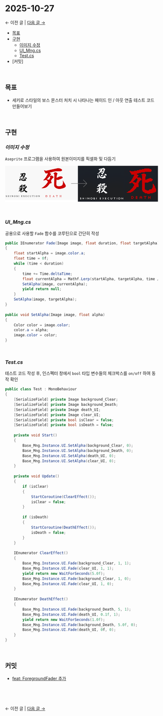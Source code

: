 # 2025-10-27

← 이전 글 | [다음 글 →](2025-10-28.md)

- [목표](#목표)
- [구현](#구현)
    - [이미지 수정](#이미지-수정)
    - [UI_Mng.cs](#ui_mngcs)
    - [Test.cs](#testcs)
- [커밋]

<br>

## 목표

- 세키로 스타일의 보스 몬스터 처치 시 나타나는 페이드 인 / 아웃 연출 테스트 코드 만들어보기

<br>






## 구현

### _이미지 수정_

`Aseprite` 프로그램을 사용하여 원본이미지를 픽셀화 및 다듬기

![origin_to_pixel](Images/origin_to_pixel.png)

<br>



### _UI_Mng.cs_

공용으로 사용할 `Fade` 함수를 코루틴으로 간단히 작성

```csharp
public IEnumerator Fade(Image image, float duration, float targetAlpha)
{
    float startAlpha = image.color.a;
    float time = 0f;
    while (time < duration)
    {
        time += Time.deltaTime;
        float currentAlpha = Mathf.Lerp(startAlpha, targetAlpha, time / duration);
        SetAlpha(image, currentAlpha);
        yield return null;
    }
    SetAlpha(image, targetAlpha);
}

public void SetAlpha(Image image, float alpha)
{
    Color color = image.color;
    color.a = alpha;
    image.color = color;
}
```

<br>


### _Test.cs_
테스트 코드 작성 후, 인스펙터 창에서 `bool` 타입 변수들의 체크박스를 `on/off` 하여 동작 확인
```csharp
public class Test : MonoBehaviour
{
    [SerializeField] private Image background_Clear;
    [SerializeField] private Image background_Death;
    [SerializeField] private Image death_UI;
    [SerializeField] private Image clear_UI;
    [SerializeField] private bool isClear = false;
    [SerializeField] private bool isDeath = false;

    private void Start()
    {
        Base_Mng.Instance.UI.SetAlpha(background_Clear, 0);
        Base_Mng.Instance.UI.SetAlpha(background_Death, 0);
        Base_Mng.Instance.UI.SetAlpha(death_UI, 0);
        Base_Mng.Instance.UI.SetAlpha(clear_UI, 0);
    }

    private void Update()
    {
        if (isClear)
        {
            StartCoroutine(ClearEffect());
            isClear = false;
        }

        if (isDeath)
        {
            StartCoroutine(DeathEffect());
            isDeath = false;
        }
    }

    IEnumerator ClearEffect()
    {
        Base_Mng.Instance.UI.Fade(background_Clear, 1, 1);
        Base_Mng.Instance.UI.Fade(clear_UI, 1, 1);
        yield return new WaitForSeconds(5.0f);
        Base_Mng.Instance.UI.Fade(background_Clear, 1, 0);
        Base_Mng.Instance.UI.Fade(clear_UI, 1, 0);
    }
    
    IEnumerator DeathEffect()
    {
        Base_Mng.Instance.UI.Fade(background_Death, 5, 1);
        Base_Mng.Instance.UI.Fade(death_UI, 0.1f, 1);
        yield return new WaitForSeconds(1.0f);
        Base_Mng.Instance.UI.Fade(background_Death, 5.0f, 0);
        Base_Mng.Instance.UI.Fade(death_UI, 0f, 0);
    }
}
```

<br>

## 커밋
- [feat: ForegroundFader 추가](링크)

<br>
<br>
<br>

← 이전 글 | [다음 글 →](2025-10-28.md)